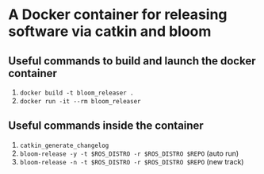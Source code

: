 # A Docker container for releasing software via catkin and bloom

## Useful commands to build and launch the docker container

1. `docker build -t bloom_releaser .`
2. `docker run -it --rm bloom_releaser`

## Useful commands inside the container

1. `catkin_generate_changelog`
2. `bloom-release -y -t $ROS_DISTRO -r $ROS_DISTRO $REPO` (auto run)
3. `bloom-release -n -t $ROS_DISTRO -r $ROS_DISTRO $REPO` (new track)
